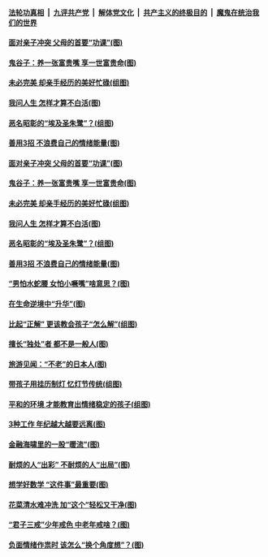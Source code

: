 

####  [法轮功真相](../../../../basic/blob/master/README.md?t=02282201) &nbsp;|&nbsp; [九评共产党](../../../../9ping.md/blob/master/README.md?t=02282201) &nbsp;|&nbsp; [解体党文化](../../../../jtdwh.md/blob/master/README.md?t=02282201)  &nbsp;|&nbsp; [共产主义的终极目的](../../../../gczydzjmd.md/blob/master/README.md?t=02282201) &nbsp;|&nbsp; [魔鬼在统治我们的世界](../../../../mgztzwmdsj.md/blob/master/README.md?t=02282201) 

#### [面对亲子冲突 父母的首要“功课”(图)](../pages/p8/964015.md?t=02282201) 

#### [鬼谷子：养一张富贵嘴 享一世富贵命(图)](../pages/p8/963933.md?t=02282201) 

#### [未必完美 却亲手经历的美好忙碌(组图)](../pages/p8/963923.md?t=02282201) 

#### [我问人生 怎样才算不白活(图)](../pages/p8/963600.md?t=02282201) 

#### [恶名昭彰的“埃及圣朱鹭”？(组图)](../pages/p8/963921.md?t=02282201) 

#### [善用3招 不浪费自己的情绪能量(图)](../pages/p8/963918.md?t=02282201) 

#### [面对亲子冲突 父母的首要“功课”(图)](../pages/p8/964015.md?t=02282201) 

#### [鬼谷子：养一张富贵嘴 享一世富贵命(图)](../pages/p8/963933.md?t=02282201) 

#### [未必完美 却亲手经历的美好忙碌(组图)](../pages/p8/963923.md?t=02282201) 

#### [我问人生 怎样才算不白活(图)](../pages/p8/963600.md?t=02282201) 

#### [恶名昭彰的“埃及圣朱鹭”？(组图)](../pages/p8/963921.md?t=02282201) 

#### [善用3招 不浪费自己的情绪能量(图)](../pages/p8/963918.md?t=02282201) 

#### [“男怕水蛇腰 女怕小噘嘴”啥意思？(图)](../pages/p8/963889.md?t=02282201) 

#### [在生命逆境中“升华”(图)](../pages/p8/963534.md?t=02282201) 

#### [比起“正解” 更该教会孩子“怎么解”(组图)](../pages/p8/963831.md?t=02282201) 

#### [擅长“独处”者 都不是一般人(图)](../pages/p8/963821.md?t=02282201) 

#### [旅游见闻：“不老”的日本人(图)](../pages/p8/963524.md?t=02282201) 

#### [带孩子用挂历制灯 忆灯节传统(组图)](../pages/p8/963724.md?t=02282201) 

#### [平和的环境 才能教育出情绪稳定的孩子(组图)](../pages/p8/963710.md?t=02282201) 

#### [3种工作 年纪越大越要远离(图)](../pages/p8/963700.md?t=02282201) 

#### [金融海啸里的一股“暖流”(图)](../pages/p8/963660.md?t=02282201) 

#### [耐烦的人“出彩” 不耐烦的人“出局”(图)](../pages/p8/963508.md?t=02282201) 

#### [想学好数学 “这件事”最重要(图)](../pages/p8/963588.md?t=02282201) 

#### [花菜清水难冲洗 加“这个”轻松又干净(图)](../pages/p8/963571.md?t=02282201) 

#### [“君子三戒”少年戒色 中老年戒啥？(图)](../pages/p8/963570.md?t=02282201) 

#### [负面情绪作祟时 该怎么“换个角度想”？(图)](../pages/p8/963496.md?t=02282201) 

